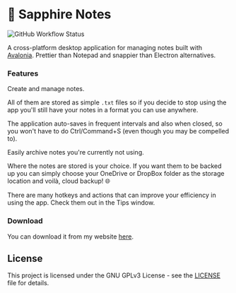 # 💎 Sapphire Notes

![GitHub Workflow Status](https://img.shields.io/github/workflow/status/davidtimovski/sapphire-notes/Continuous%20Integration?style=flat-square)

A cross-platform desktop application for managing notes built with [Avalonia](https://avaloniaui.net/). Prettier  than Notepad and snappier than Electron alternatives.

### Features

Create and manage notes.

All of them are stored as simple `.txt` files so if you decide to stop using the app you'll still have your notes in a format you can use anywhere.

The application auto-saves in frequent intervals and also when closed, so you won't have to do Ctrl/Command+S (even though you may be compelled to).

Easily archive notes you're currently not using.

Where the notes are stored is your choice. If you want them to be backed up you can simply choose your OneDrive or DropBox folder as the storage location and voilà, cloud backup! 🌐

There are many hotkeys and actions that can improve your efficiency in using the app. Check them out in the Tips window.

### Download

You can download it from my website [here](https://www.davidtimovski.com/sapphire-notes#download).

## License

This project is licensed under the GNU GPLv3 License - see the [LICENSE](LICENSE) file for details.